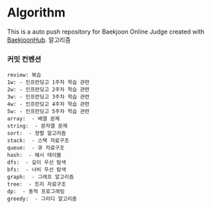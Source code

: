 # Algorithm
This is a auto push repository for Baekjoon Online Judge created with [BaekjoonHub](https://github.com/BaekjoonHub/BaekjoonHub).
알고리즘


### 커밋 컨벤션
```shell
review: 복습
1w: - 인프런딩고 1주차 학습 관련
2w: - 인프런딩고 2주차 학습 관련
3w: - 인프런딩고 3주차 학습 관련
4w: - 인프런딩고 4주차 학습 관련
5w: - 인프런딩고 5주차 학습 관련
array:  - 배열 문제
string:  - 문자열 문제
sort:  - 정렬 알고리즘
stack:  - 스택 자료구조
queue:  - 큐 자료구조
hash:  - 해시 테이블
dfs:  - 깊이 우선 탐색
bfs:  - 너비 우선 탐색
graph:  - 그래프 알고리즘
tree:  - 트리 자료구조
dp:  - 동적 프로그래밍
greedy:  - 그리디 알고리즘
```


